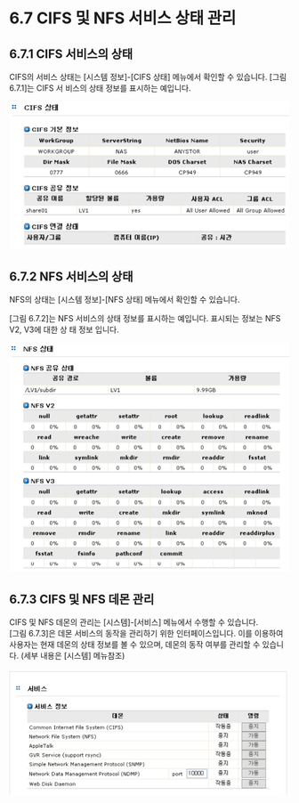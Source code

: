 # 6.7 CIFS 및 NFS 서비스 상태 관리

## 6.7.1 CIFS 서비스의 상태

CIFS의 서비스 상태는 \[시스템 정보\]-\[CIFS 상태\] 메뉴에서 확인할 수 있습니다. \[그림 6.7.1\]는 CIFS 서 비스의 상태 정보를 표시하는 예입니다.

![\[ &#xADF8;&#xB9BC; 6.7.1 CIFS &#xC11C;&#xBE44;&#xC2A4; &#xC0C1;&#xD0DC; &#xC815;&#xBCF4; \]](../.gitbook/assets/shareCifs5.png)

## 6.7.2 NFS 서비스의 상태

NFS의 상태는 \[시스템 정보\]-\[NFS 상태\] 메뉴에서 확인할 수 있습니다.

\[그림 6.7.2\]는 NFS 서비스의 상태 정보를 표시하는 예입니다. 표시되는 정보는 NFS V2, V3에 대한 상 태 정보 입니다.

![\[ &#xADF8;&#xB9BC; 6.7.2 NFS &#xC11C;&#xBE44;&#xC2A4; &#xC0C1;&#xD0DC; &#xC815;&#xBCF4;\]](../.gitbook/assets/shareNfs2.png)

## 6.7.3 CIFS 및 NFS 데몬 관리

CIFS 및 NFS 데몬의 관리는 \[시스템\]-\[서비스\] 메뉴에서 수행할 수 있습니다.   
 \[그림 6.7.3\]은 데몬 서비스의 동작을 관리하기 위한 인터페이스입니다. 이를 이용하여 사용자는 현재 데몬의 상태 정보를 볼 수 있으며, 데몬의 동작 여부를 관리할 수 있습니다. \(세부 내용은 \[시스템\] 메뉴참조\)

![\[ &#xADF8;&#xB9BC; 6.7.2&#xC11C;&#xBE44;&#xC2A4; &#xC0C1;&#xD0DC; &#xC815;&#xBCF4;\]](../.gitbook/assets/shareCifsNfs.png)

